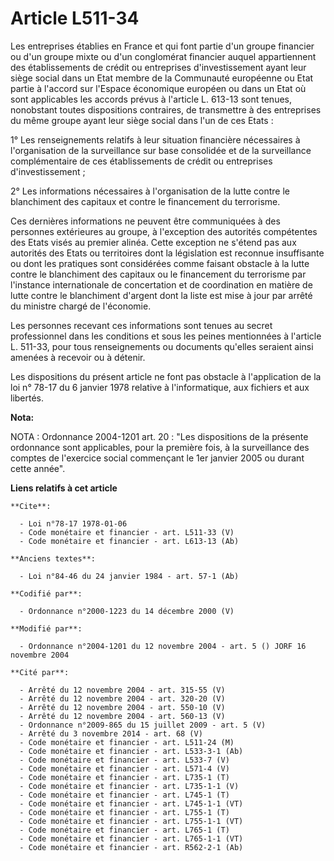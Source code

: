 # Article L511-34

Les entreprises établies en France et qui font partie d'un groupe financier ou d'un groupe mixte ou d'un conglomérat
financier auquel appartiennent des établissements de crédit ou entreprises d'investissement ayant leur siège social dans un
Etat membre de la Communauté européenne ou Etat partie à l'accord sur l'Espace économique européen ou dans un Etat où sont
applicables les accords prévus à l'article L. 613-13 sont tenues, nonobstant toutes dispositions contraires, de transmettre à
des entreprises du même groupe ayant leur siège social dans l'un de ces Etats :

1° Les renseignements relatifs à leur situation financière nécessaires à l'organisation de la surveillance sur base
consolidée et de la surveillance complémentaire de ces établissements de crédit ou entreprises d'investissement ;

2° Les informations nécessaires à l'organisation de la lutte contre le blanchiment des capitaux et contre le financement du
terrorisme.

Ces dernières informations ne peuvent être communiquées à des personnes extérieures au groupe, à l'exception des autorités
compétentes des Etats visés au premier alinéa. Cette exception ne s'étend pas aux autorités des Etats ou territoires dont la
législation est reconnue insuffisante ou dont les pratiques sont considérées comme faisant obstacle à la lutte contre le
blanchiment des capitaux ou le financement du terrorisme par l'instance internationale de concertation et de coordination en
matière de lutte contre le blanchiment d'argent dont la liste est mise à jour par arrêté du ministre chargé de l'économie.

Les personnes recevant ces informations sont tenues au secret professionnel dans les conditions et sous les peines
mentionnées à l'article L. 511-33, pour tous renseignements ou documents qu'elles seraient ainsi amenées à recevoir ou à
détenir.

Les dispositions du présent article ne font pas obstacle à l'application de la loi n° 78-17 du 6 janvier 1978 relative à
l'informatique, aux fichiers et aux libertés.

**Nota:**

NOTA : Ordonnance 2004-1201 art. 20 : "Les dispositions de la présente ordonnance sont applicables, pour la première fois, à
la surveillance des comptes de l'exercice social commençant le 1er janvier 2005 ou durant cette année".

**Liens relatifs à cet article**

	**Cite**:

	  - Loi n°78-17 1978-01-06
	  - Code monétaire et financier - art. L511-33 (V)
	  - Code monétaire et financier - art. L613-13 (Ab)

	**Anciens textes**:

	  - Loi n°84-46 du 24 janvier 1984 - art. 57-1 (Ab)

	**Codifié par**:

	  - Ordonnance n°2000-1223 du 14 décembre 2000 (V)

	**Modifié par**:

	  - Ordonnance n°2004-1201 du 12 novembre 2004 - art. 5 () JORF 16 novembre 2004

	**Cité par**:

	  - Arrêté du 12 novembre 2004 - art. 315-55 (V)
	  - Arrêté du 12 novembre 2004 - art. 320-20 (V)
	  - Arrêté du 12 novembre 2004 - art. 550-10 (V)
	  - Arrêté du 12 novembre 2004 - art. 560-13 (V)
	  - Ordonnance n°2009-865 du 15 juillet 2009 - art. 5 (V)
	  - Arrêté du 3 novembre 2014 - art. 68 (V)
	  - Code monétaire et financier - art. L511-24 (M)
	  - Code monétaire et financier - art. L533-3-1 (Ab)
	  - Code monétaire et financier - art. L533-7 (V)
	  - Code monétaire et financier - art. L571-4 (V)
	  - Code monétaire et financier - art. L735-1 (T)
	  - Code monétaire et financier - art. L735-1-1 (V)
	  - Code monétaire et financier - art. L745-1 (T)
	  - Code monétaire et financier - art. L745-1-1 (VT)
	  - Code monétaire et financier - art. L755-1 (T)
	  - Code monétaire et financier - art. L755-1-1 (VT)
	  - Code monétaire et financier - art. L765-1 (T)
	  - Code monétaire et financier - art. L765-1-1 (VT)
	  - Code monétaire et financier - art. R562-2-1 (Ab)
